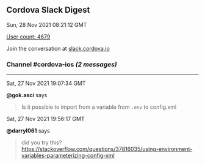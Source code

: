 ## Cordova Slack Digest
Sun, 28 Nov 2021 08:21:12 GMT

[User count: 4679](https://cordova.slack.com/)


Join the conversation at [slack.cordova.io](http://slack.cordova.io/)

### __Channel #cordova-ios__ _(2 messages)_
---

Sat, 27 Nov 2021 19:07:34 GMT

__@gok.asci__ says 
> Is it possible to import from a variable from `.env` to config.xml
> 

Sat, 27 Nov 2021 19:56:17 GMT

__@darryl061__ says 
> did you try this?
> <https://stackoverflow.com/questions/37816035/using-environment-variables-parameterizing-config-xml>
> 
